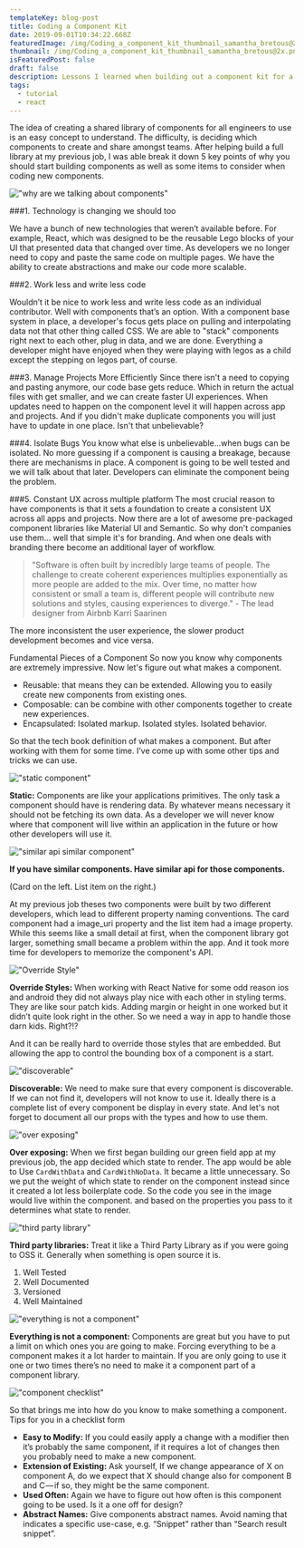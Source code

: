 ```yaml
---
templateKey: blog-post
title: Coding a Component Kit
date: 2019-09-01T10:34:22.668Z
featuredImage: /img/Coding_a_component_kit_thumbnail_samantha_bretous@2x.png
thumbnail: /img/Coding_a_component_kit_thumbnail_samantha_bretous@2x.png
isFeaturedPost: false
draft: false
description: Lessons I learned when building out a component kit for a software engineering team.
tags:
  - tutorial
  - react
---
```


The idea of creating a shared library of components for all engineers to use is an easy concept to understand. The difficulty, is deciding which components to create and share amongst teams. After helping build a full library at my previous job, I was able break it down 5 key points of why you should start building components as well as some items to consider when coding new components.

!["why are we talking about components"](/img/why_are_we_talking_about_components.png "Why are we talking about components")

###1. Technology is changing we should too

We have a bunch of new technologies that weren’t available before. For example, React, which was designed to be the reusable Lego blocks of your UI that presented data that changed over time. As developers we no longer need to copy and paste the same code on multiple pages. We have the ability to create abstractions and make our code more scalable.

###2. Work less and write less code

Wouldn’t it be nice to work less and write less code as an individual contributor. Well with components that’s an option. With a component base system in place, a developer's focus gets place on pulling and interpolating data not that other thing called CSS. We are able to "stack" components right next to each other, plug in data, and we are done. Everything a developer might have enjoyed when they were playing with legos as a child except the stepping on legos part, of course.

###3. Manage Projects More Efficiently
Since there isn't a need to copying and pasting anymore, our code base gets reduce. Which in return the actual files with get smaller, and we can create faster UI experiences. When updates need to happen on the component level it will happen across app and projects. And if you didn't make duplicate components you will just have to update in one place. Isn't that unbelievable?

###4. Isolate Bugs
You know what else is unbelievable...when bugs can be isolated. No more guessing if a component is causing a breakage, because there are mechanisms in place. A component is going to be well tested and we will talk about that later. Developers can eliminate the component being the problem.

###5. Constant UX across multiple platform
The most crucial reason to have components is that it sets a foundation to create a consistent UX across all apps and projects. Now there are a lot of awesome pre-packaged component libraries like Material UI and Semantic. So why don't companies use them… well that simple it's for branding. And when one deals with branding there become an additional layer of workflow.

>"Software is often built by incredibly large teams of people. The challenge to create coherent experiences multiplies exponentially as more people are added to the mix. Over time, no matter how consistent or small a team is, different people will contribute new solutions and styles, causing experiences to diverge." - The lead designer from Airbnb Karri Saarinen

The more inconsistent the user experience, the slower product development becomes and vice versa.

Fundamental Pieces of a Component
So now you know why components are extremely impressive. Now let's figure out what makes a component.

- Reusable: that means they can be extended. Allowing you to easily create new components from existing ones.
- Composable: can be combine with other components together to create new experiences.
- Encapsulated: Isolated markup. Isolated styles. Isolated behavior.

So that the tech book definition of what makes a component. But after working with them for some time. I’ve come up with some other tips and tricks we can use.

!["static component"](/img/component_kit-static.png "Static Component")

**Static:** Components are like your applications primitives. The only task a component should have is rendering data. By whatever means necessary it should not be fetching its own data. As a developer we will never know where that component will live within an application in the future or how other developers will use it.

!["similar api similar component"](/img/component_kit-similar_api_similar_component.png "Similar API Similar Component")

**If you have similar components. Have similar api for those components.**

(Card on the left. List item on the right.)

At my previous job theses two components were built by two different developers, which lead to different property naming conventions. The card component had a image_uri property and the list item had a image property. While this seems like a small detail at first, when the component library got larger, something small became a problem within the app. And it took more time for developers to memorize the component's API.

!["Override Style"](/img/component_kit-override_style.png "Override Style")

**Override Styles:** When working with React Native for some odd reason ios and android they did not always play nice with each other in styling terms. They are like sour patch kids. Adding margin or height in one worked but it didn’t quite look right in the other. So we need a way in app to handle those darn kids. Right?!?

And it can be really hard to override those styles that are embedded. But allowing the app to control the bounding box of a component is a start.

!["discoverable"](/img/component_kit-discoverable.png "Discoverable")

**Discoverable:** We need to make sure that every component is discoverable. If we can not find it, developers will not know to use it. Ideally there is a complete list of every component be display in every state. And let's not forget to document all our props with the types and how to use them.

!["over exposing"](/img/component_kit-over_exposing.png "Over Exposing")

**Over exposing:** When we first began building our green field app at my previous job, the app decided which state to render. The app would be able to Use `CardWithData` and `CardWithNoData`. It became a little unnecessary. So we put the weight of which state to render on the component instead since it created a lot less boilerplate code. So the code you see in the image would live within the component. and based on the properties you pass to it determines what state to render.

!["third party library"](/img/component_kit-third_party_library.png "Third Party Library")

**Third party libraries:** Treat it like a Third Party Library as if you were going to OSS it. Generally when something is open source it is.

1. Well Tested
2. Well Documented
3. Versioned
4. Well Maintained

!["everything is not a component"](/img/component_kit-everything_a_component.png "Everything is not a Component")

**Everything is not a component:** Components are great but you have to put a limit on which ones you are going to make. Forcing everything to be a component makes it a lot harder to maintain. If you are only going to use it one or two times there’s no need to make it a component part of a component library.

!["component checklist"](/img/component_kit-checklist.png "Component Checklist")

So that brings me into how do you know to make something a component. Tips for you in a checklist form

- **Easy to Modify:** If you could easily apply a change with a modifier then it’s probably the same component, if it requires a lot of changes then you probably need to make a new component.
- **Extension of Existing:** Ask yourself, If we change appearance of X on component A, do we expect that X should change also for component B and C — if so, they might be the same component.
- **Used Often:** Again we have to figure out how often is this component going to be used. Is it a one off for design?
- **Abstract Names:** Give components abstract names. Avoid naming that indicates a specific use-case, e.g. “Snippet” rather than “Search result snippet”.